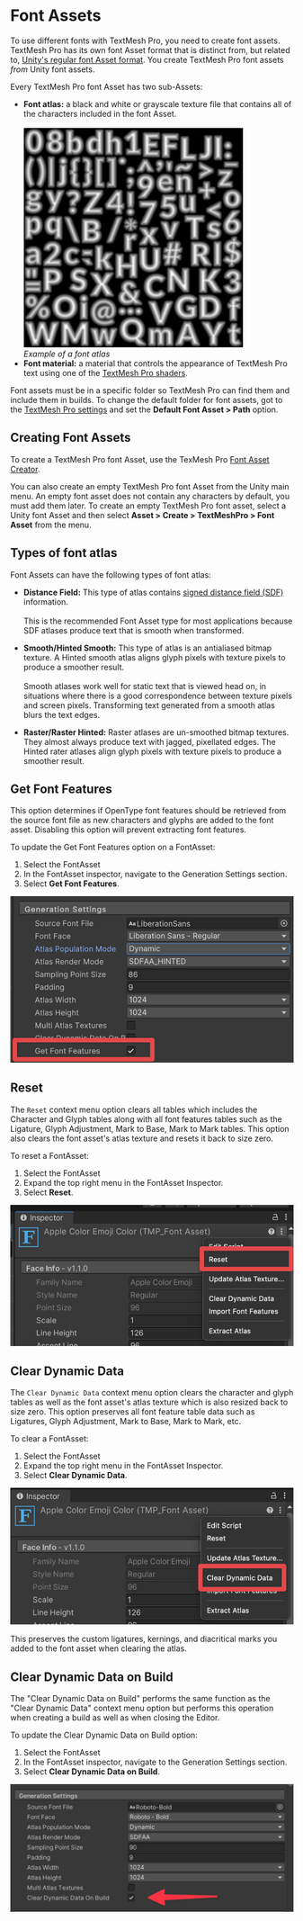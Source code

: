 # Font Assets

To use different fonts with TextMesh Pro, you need to create font assets. TextMesh Pro has its own font Asset format that is distinct from, but related to, [Unity's regular font Asset format](https://docs.unity3d.com/2019.1/Documentation/Manual/class-Font.html). You create TextMesh Pro font assets _from_ Unity font assets.

Every TextMesh Pro font Asset has two sub-Assets:

* **Font atlas:** a black and white or grayscale texture file that contains all of the characters included in the font Asset.<br/><br/>![](images/FontAtlasExample.png)<br/>_Example of a font atlas_
* **Font material:** a material that controls the appearance of TextMesh Pro text using one of the [TextMesh Pro shaders](Shaders.md).

Font assets must be in a specific folder so TextMesh Pro can find them and include them in builds. To change the default folder for font assets, got to the [TextMesh Pro settings](Settings.md) and set the **Default Font Asset > Path** option.

## Creating Font Assets

To create a TextMesh Pro font Asset, use the TexMesh Pro [Font Asset Creator](FontAssetsCreator.md).

You can also create an empty TextMesh Pro font Asset from the Unity main menu. An empty font asset does not contain any characters by default, you must add them later. To create an empty TextMesh Pro font asset, select a Unity font Asset and then select **Asset > Create > TextMeshPro > Font Asset** from the menu.

## Types of font atlas

Font Assets can have the following types of font atlas:

* **Distance Field:** This type of atlas contains [signed distance field (SDF)](FontAssetsSDF.md) information.<br/><br/>This is the recommended Font Asset type for most applications because SDF atlases produce text that is smooth when transformed.

* **Smooth/Hinted Smooth:** This type of atlas is an antialiased bitmap texture. A Hinted smooth atlas aligns glyph pixels with texture pixels to produce a smoother result.<br/><br/>Smooth atlases work well for static text that is viewed head on, in situations where there is a good correspondence between texture pixels and screen pixels. Transforming text generated from a smooth atlas blurs the text edges.

* **Raster/Raster Hinted:** Raster atlases are un-smoothed bitmap textures. They almost always produce text with jagged, pixellated edges. The Hinted rater atlases align glyph pixels with texture pixels to produce a smoother result.

## Get Font Features

This option determines if OpenType font features should be retrieved from the source font file as new characters and glyphs are added to the font asset. Disabling this option will prevent extracting font features.

To update the Get Font Features option on a FontAsset:
1. Select the FontAsset
2. In the FontAsset inspector, navigate to the Generation Settings section.
3. Select **Get Font Features**. 

![](images/GetFontFeatures.png)

## Reset
The `Reset` context menu option clears all tables which includes the Character and Glyph tables along with all font features tables such as the Ligature, Glyph Adjustment, Mark to Base, Mark to Mark tables. This option also clears the font asset's atlas texture and resets it back to size zero.

To reset a FontAsset: 
1. Select the FontAsset
2. Expand the top right menu in the FontAsset Inspector. 
3. Select **Reset**. 

![](images/ResetMenuItem.png)

## Clear Dynamic Data
The `Clear Dynamic Data` context menu option clears the character and glyph tables as well as the font asset's atlas texture which is also resized back to size zero. This option preserves all font feature table data such as Ligatures, Glyph Adjustment, Mark to Base, Mark to Mark, etc.

To clear a FontAsset:
1. Select the FontAsset
2. Expand the top right menu in the FontAsset Inspector. 
3. Select **Clear Dynamic Data**. 

![](images/ClearDynamicDataMenuItem.png)

This preserves the custom ligatures, kernings, and diacritical marks you added to the font asset when clearing the atlas.

## Clear Dynamic Data on Build
The "Clear Dynamic Data on Build" performs the same function as the "Clear Dynamic Data" context menu option but performs this operation when creating a build as well as when closing the Editor.

To update the Clear Dynamic Data on Build option:
1. Select the FontAsset
2. In the FontAsset inspector, navigate to the Generation Settings section.
3. Select **Clear Dynamic Data on Build**. 

![](images/ClearDynamicDataOnBuild.png)
